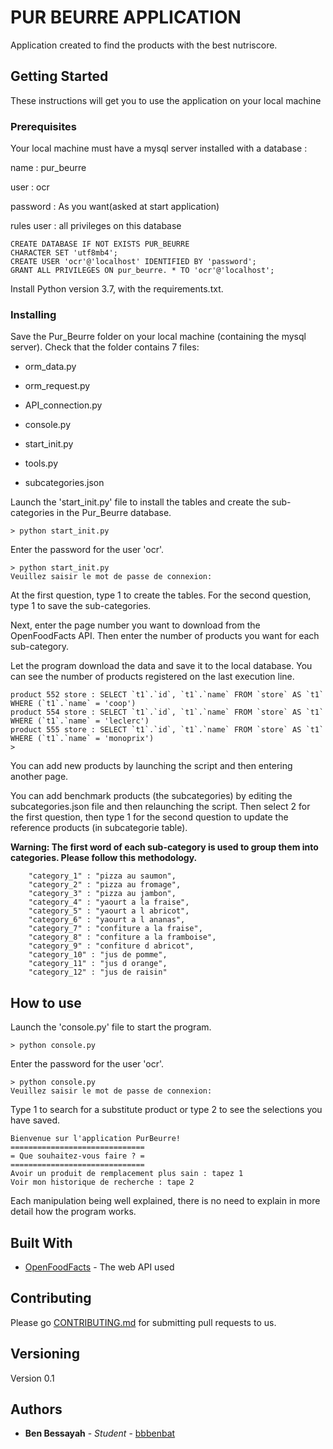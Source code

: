 # PUR BEURRE  APPLICATION

Application created to find the products with the best nutriscore.

## Getting Started

These instructions will get you to use the application on your local machine

### Prerequisites

Your local machine must have a mysql server installed with a database :

name : pur_beurre

user : ocr

password : As you want(asked at start application)

rules user : all privileges on this database

```
CREATE DATABASE IF NOT EXISTS PUR_BEURRE
CHARACTER SET 'utf8mb4';
CREATE USER 'ocr'@'localhost' IDENTIFIED BY 'password';
GRANT ALL PRIVILEGES ON pur_beurre. * TO 'ocr'@'localhost';
```
Install Python version 3.7, with the requirements.txt.

### Installing

Save the Pur_Beurre folder on your local machine (containing the mysql server).
Check that the folder contains 7 files:

- orm_data.py

- orm_request.py

- API_connection.py

- console.py

- start_init.py

- tools.py

- subcategories.json

Launch the 'start_init.py' file to install the tables and create the sub-categories in the Pur_Beurre database.

```
> python start_init.py
```
Enter the password for the user 'ocr'.
```
> python start_init.py
Veuillez saisir le mot de passe de connexion:
```

At the first question, type 1 to create the tables.
For the second question, type 1 to save the sub-categories.

Next, enter the page number you want to download from the OpenFoodFacts API.
Then enter the number of products you want for each sub-category.

Let the program download the data and save it to the local database.
You can see the number of products registered on the last execution line.
```
product 552 store : SELECT `t1`.`id`, `t1`.`name` FROM `store` AS `t1` WHERE (`t1`.`name` = 'coop')
product 554 store : SELECT `t1`.`id`, `t1`.`name` FROM `store` AS `t1` WHERE (`t1`.`name` = 'leclerc')
product 555 store : SELECT `t1`.`id`, `t1`.`name` FROM `store` AS `t1` WHERE (`t1`.`name` = 'monoprix')
>
```
You can add new products by launching the script and then entering another page.

You can add benchmark products (the subcategories) by editing the subcategories.json file and then relaunching the script.
Then select 2 for the first question, then type 1 for the second question to update the reference products (in subcategorie table).

<b>Warning: The first word of each sub-category is used to group them into categories. Please follow this methodology.</b>
```
    "category_1" : "pizza au saumon",
    "category_2" : "pizza au fromage",
    "category_3" : "pizza au jambon",
    "category_4" : "yaourt a la fraise",
    "category_5" : "yaourt a l abricot",
    "category_6" : "yaourt a l ananas",
    "category_7" : "confiture a la fraise",
    "category_8" : "confiture a la framboise",
    "category_9" : "confiture d abricot",
    "category_10" : "jus de pomme",
    "category_11" : "jus d orange",
    "category_12" : "jus de raisin"
```
## How to use

Launch the 'console.py' file to start the program.

```
> python console.py
```
Enter the password for the user 'ocr'.
```
> python console.py
Veuillez saisir le mot de passe de connexion:
```
Type 1 to search for a substitute product or type 2 to see the selections you have saved.
```
Bienvenue sur l'application PurBeurre!
==============================
= Que souhaitez-vous faire ? =
==============================
Avoir un produit de remplacement plus sain : tapez 1
Voir mon historique de recherche : tape 2
```

Each manipulation being well explained, there is no need to explain in more detail how the program works.

## Built With

* [OpenFoodFacts](https://wiki.openfoodfacts.org/) - The web API used

## Contributing

Please go [CONTRIBUTING.md](https://github.com/bbbenbat/Projet_5_Pur_Beurre/pulls) for submitting pull requests to us.

## Versioning

Version 0.1

## Authors

* **Ben Bessayah** - *Student* - [bbbenbat](https://github.com/bbbenbat)




